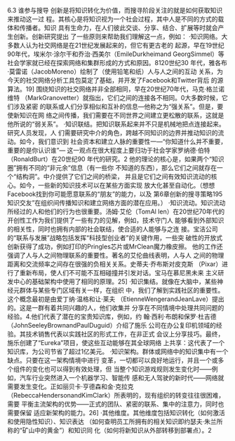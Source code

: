 6.3
谁参与搜导
创新是将知识转化为价值，而搜寻阶段关注的就是如何获取知识来推动这一过
程。其核心是将知识视为一个社会过程，其中人是不同的方式的载体和传播者。知识
具有生命力，在人们彼此交谈、分享、结合、扩展等时就会产生创新。创新研究提出
了一些原则来帮助我们理解这一点，例如：
·知识网络。大多数人认为社交网络是在21世纪发展起来的，但它有更古老的
起源，早在19世纪90年代，埃米尔·涂尔干和乔治·西美尔（EmileDurkheimand
GeorgSimmel）等社会学家就已经在探索网络和集群形成的方式和原因。8120世纪30
年代，雅各布·莫雷诺（JacobMoreno）绘制了（使用铅笔和纸）人与人之间的互动
关系，为今天的社交网络分析工具包莫定了基础，并开发了Facebook和Twitter背后
的源算法。19]
围绕知识的社交网络并非全部相同，早在20世纪70年代，马克·格兰诺维特
（MarkGranovetter）就指出，它们之间的连接各不相同。0大多数时候，它们涉及紧密
的联系或人们分享相似和互补的信息—他称之为“强关系”。但是，要使新知识在网
络之间传播，我们需要在不同世界之间建立更松散的联系，这就是他所说的“弱关系”。
·知识联结。把知识联系起来并不只是机械地把点连接起来。研究人员发现，人
们需要研究中介的角色，跨越不同知识的边界并推动知识的流动。如今，我们意识到
社会资本和建立人脉的重要性一—“你知道什么并不重要，重要的是你认识谁”—
这一观点在很大程度上要归功于社会学家罗纳德·伯特（RonaldBurt）在20世纪90
年代的研究。2
他的理论的核心是，如果两个“知识圈”拥有不同的“非元余”信息（有一些你
不知道的东西），那么它们之间就存在一个“结构洞”。中介提供了它们之间的桥梁，
并且是它们之间有效知识流动的核心。如今，一些新的知识技术可以在某些方面实现
放大化甚至自动化。（想想Facebook找到你可能愿意联系的“朋友”的能力，以及
第6章创新的搜寻策略195
知识交友”在组织间传播知识和建立网络方面的潜在应用。）
·知识流动。知识流动所经过的人和他们的行为也很重要。汤姆·艾伦（TomAl
len）在20世纪70年代的开创性工作为我们提供了一些有力的见解，例如，技术守门人
能够看到外部知识的相关性，同时也拥有内部的社会联结，使合适的人能够与之连
接。宝洁公司的“联系与发展”战略包括发挥“科技型创业者”的关键作用，一些突
破性的开放式创新获得了成功，例如打印的Pringles芯片或MrClean魔力橡皮擦。
他的工作还强调了人与人之间物理联系的重要性。著名的艾伦曲线表明，人与人
之间的物理距离和交流频率之间存在很强的负相关关系。史蒂夫·乔布斯对皮克斯
（Pixar）进行了重新布局，使人们不可能不互相碰撞并引发对话。宝马在慕尼黑未来
主义研发中心的基础架构中使用了相同的原理。25]
·知识集结。就像在大脑中，某些神经元群体与某些专门区域有关一样，在组织
中，我们了解到实践社区的重要性。这个概念最初是由爱丁纳·温格和让·莱夫
（EtienneWengerandJeanLave）提出的。这是一群有着共同兴趣的人，他们收集并
分享在不同情境中处理共同问题的经验。4.他们代表了潜在的宝贵知识库，例如，约
翰·西利·布朗和保罗·杜吉德（JohnSeeleyBrownandPaulDuguid）介绍了施乐
公司在办公复印机领域的经验。其技术销售代表以实践社区的形式工作，在非正式
会议上分享技巧。最终，施乐创建了“Eureka”项目，使这些互动能够在其全球网络
上共享：这代表了一个知识库，为公司节省了超过1亿美元。
·知识架构。群体或网络中的知识集中有一个缺点。只要在这一架构情境中进行
变革，一切都可以良好地运行，并且一个或多个组件的变化也可以得到有效处理，但
当整个知识游戏规则发生变化时——例如，汽车行业突然进入一个机器学习、智能传
感和无人驾驶的新时代——网络就需要发生变化。正如丽贝卡·亨德森和金·克拉克
（RebeccaHendersonandKimClark）所表明的，现有组织的转变往往很困难，需要
平衡主流架构的优势——正式的团队、紧密的联系、集中的注意力，同时也需要保留
适应新架构的能力。26]
·其他维度。其他维度包括知识转化（如何激活和使用隐性知识）、知识表达
（如何查明员工所拥有的相关知识即约瑟夫·朱兰所称的“矿山中的黄金”）和知识同
化（如何将新知识从外部转移到部署点）。2

